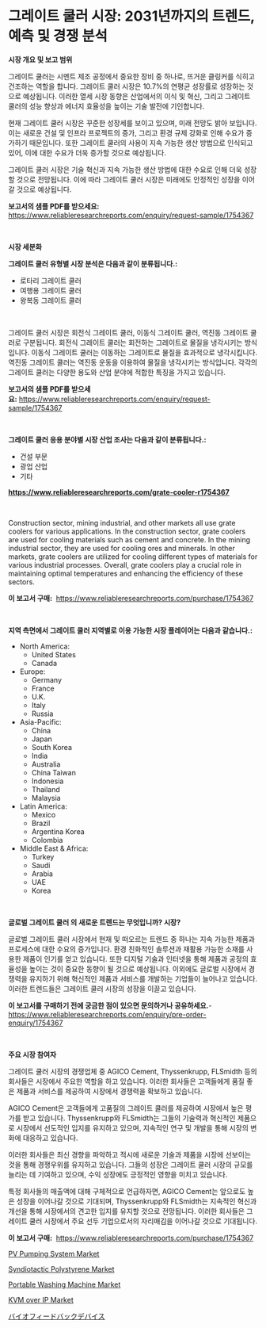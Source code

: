 <p><h1>그레이트 쿨러 시장: 2031년까지의 트렌드, 예측 및 경쟁 분석</h1></p><p><strong>시장 개요 및 보고 범위</strong></p>
<p><p>그레이트 쿨러는 시멘트 제조 공정에서 중요한 장비 중 하나로, 뜨거운 클링커를 식히고 건조하는 역할을 합니다. 그레이트 쿨러 시장은 10.7%의 연평균 성장률로 성장하는 것으로 예상됩니다. 이러한 열세 시장 동향은 산업에서의 이식 및 혁신, 그리고 그레이트 쿨러의 성능 향상과 에너지 효율성을 높이는 기술 발전에 기인합니다.</p><p>현재 그레이트 쿨러 시장은 꾸준한 성장세를 보이고 있으며, 미래 전망도 밝아 보입니다. 이는 새로운 건설 및 인프라 프로젝트의 증가, 그리고 환경 규제 강화로 인해 수요가 증가하기 때문입니다. 또한 그레이트 쿨러의 사용이 지속 가능한 생산 방법으로 인식되고 있어, 이에 대한 수요가 더욱 증가할 것으로 예상됩니다.</p><p>그레이트 쿨러 시장은 기술 혁신과 지속 가능한 생산 방법에 대한 수요로 인해 더욱 성장할 것으로 전망됩니다. 이에 따라 그레이트 쿨러 시장은 미래에도 안정적인 성장을 이어갈 것으로 예상됩니다.</p></p>
<p><strong>보고서의 샘플 PDF를 받으세요:</strong> <a href="https://www.reliableresearchreports.com/enquiry/request-sample/1754367">https://www.reliableresearchreports.com/enquiry/request-sample/1754367</a></p>
<p>&nbsp;</p>
<p><strong>시장 세분화</strong></p>
<p><strong>그레이트 쿨러 유형별 시장 분석은 다음과 같이 분류됩니다.:</strong></p>
<p><ul><li>로타리 그레이트 쿨러</li><li>여행용 그레이트 쿨러</li><li>왕복동 그레이트 쿨러</li></ul></p>
<p>&nbsp;</p>
<p><p>그레이트 쿨러 시장은 회전식 그레이트 쿨러, 이동식 그레이트 쿨러, 역진동 그레이트 쿨러로 구분됩니다. 회전식 그레이트 쿨러는 회전하는 그레이트로 물질을 냉각시키는 방식입니다. 이동식 그레이트 쿨러는 이동하는 그레이트로 물질을 효과적으로 냉각시킵니다. 역진동 그레이트 쿨러는 역진동 운동을 이용하여 물질을 냉각시키는 방식입니다. 각각의 그레이트 쿨러는 다양한 용도와 산업 분야에 적합한 특징을 가지고 있습니다.</p></p>
<p><strong>보고서의 샘플 PDF를 받으세요:</strong>&nbsp;<a href="https://www.reliableresearchreports.com/enquiry/request-sample/1754367">https://www.reliableresearchreports.com/enquiry/request-sample/1754367</a></p>
<p>&nbsp;</p>
<p><strong> 그레이트 쿨러 응용 분야별 시장 산업 조사는 다음과 같이 분류됩니다.:</strong></p>
<p><ul><li>건설 부문</li><li>광업 산업</li><li>기타</li></ul></p>
<p><strong><a href="https://www.reliableresearchreports.com/grate-cooler-r1754367">https://www.reliableresearchreports.com/grate-cooler-r1754367</a></strong></p>
<p>&nbsp;</p>
<p><p>Construction sector, mining industrial, and other markets all use grate coolers for various applications. In the construction sector, grate coolers are used for cooling materials such as cement and concrete. In the mining industrial sector, they are used for cooling ores and minerals. In other markets, grate coolers are utilized for cooling different types of materials for various industrial processes. Overall, grate coolers play a crucial role in maintaining optimal temperatures and enhancing the efficiency of these sectors.</p></p>
<p><strong>이 보고서 구매:</strong>&nbsp; <a href="https://www.reliableresearchreports.com/purchase/1754367">https://www.reliableresearchreports.com/purchase/1754367</a></p>
<p>&nbsp;</p>
<p><strong>지역 측면에서 그레이트 쿨러 지역별로 이용 가능한 시장 플레이어는 다음과 같습니다.:</strong></p>
<p><ul>
    <li>
        North America:
        <ul>
            <li>United States</li>
            <li>Canada</li>
        </ul>
    </li>
    <li>
        Europe:
        <ul>
            <li>Germany</li>
            <li>France</li>
            <li>U.K.</li>
            <li>Italy</li>
            <li>Russia</li>
        </ul>
    </li>
    <li>
        Asia-Pacific:
        <ul>
            <li>China</li>
            <li>Japan</li>
            <li>South Korea</li>
            <li>India</li>
            <li>Australia</li>
            <li>China Taiwan</li>
            <li>Indonesia</li>
            <li>Thailand</li>
            <li>Malaysia</li>
        </ul>
    </li>
    <li>
        Latin America:
        <ul>
            <li>Mexico</li>
            <li>Brazil</li>
            <li>Argentina Korea</li>
            <li>Colombia</li>
        </ul>
    </li>
    <li>
        Middle East & Africa:
        <ul>
            <li>Turkey</li>
            <li>Saudi</li>
            <li>Arabia</li>
            <li>UAE</li>
            <li>Korea</li>
        </ul>
    </li>
    </ul></p>
<p>&nbsp;</p>
<p><strong>글로벌 그레이트 쿨러 의 새로운 트렌드는 무엇입니까? 시장?</strong></p>
<p><p>글로벌 그레이트 쿨러 시장에서 현재 및 떠오르는 트렌드 중 하나는 지속 가능한 제품과 프로세스에 대한 수요의 증가입니다. 환경 친화적인 솔루션과 재활용 가능한 소재를 사용한 제품이 인기를 얻고 있습니다. 또한 디지털 기술과 인터넷을 통해 제품과 공정의 효율성을 높이는 것이 중요한 동향이 될 것으로 예상됩니다. 이외에도 글로벌 시장에서 경쟁력을 유지하기 위해 혁신적인 제품과 서비스를 개발하는 기업들이 늘어나고 있습니다. 이러한 트렌드들은 그레이트 쿨러 시장의 성장을 이끌고 있습니다.</p></p>
<p><strong>이 보고서를 구매하기 전에 궁금한 점이 있으면 문의하거나 공유하세요.</strong>- <a href="https://www.reliableresearchreports.com/enquiry/pre-order-enquiry/1754367">https://www.reliableresearchreports.com/enquiry/pre-order-enquiry/1754367</a></p>
<p>&nbsp;</p>
<p><strong>주요 시장 참여자</strong></p>
<p><p>그레이트 쿨러 시장의 경쟁업체 중 AGICO Cement, Thyssenkrupp, FLSmidth 등의 회사들은 시장에서 주요한 역할을 하고 있습니다. 이러한 회사들은 고객들에게 품질 좋은 제품과 서비스를 제공하여 시장에서 경쟁력을 확보하고 있습니다. </p><p>AGICO Cement은 고객들에게 고품질의 그레이트 쿨러를 제공하여 시장에서 높은 평가를 받고 있습니다. Thyssenkrupp와 FLSmidth는 그들의 기술력과 혁신적인 제품으로 시장에서 선도적인 입지를 유지하고 있으며, 지속적인 연구 및 개발을 통해 시장의 변화에 대응하고 있습니다. </p><p>이러한 회사들은 최신 경향을 파악하고 적시에 새로운 기술과 제품을 시장에 선보이는 것을 통해 경쟁우위를 유지하고 있습니다. 그들의 성장은 그레이트 쿨러 시장의 규모를 늘리는 데 기여하고 있으며, 수익 성장에도 긍정적인 영향을 미치고 있습니다. </p><p>특정 회사들의 매출액에 대해 구체적으로 언급하자면, AGICO Cement는 앞으로도 높은 성장을 이어나갈 것으로 기대되며, Thyssenkrupp와 FLSmidth는 지속적인 혁신과 개선을 통해 시장에서의 견고한 입지를 유지할 것으로 전망됩니다. 이러한 회사들은 그레이트 쿨러 시장에서 주요 선두 기업으로서의 자리매김을 이어나갈 것으로 기대됩니다.</p></p>
<p><strong>이 보고서 구매:</strong>&nbsp;&nbsp;<a href="https://www.reliableresearchreports.com/purchase/1754367">https://www.reliableresearchreports.com/purchase/1754367</a></p>
<p><p><a href="https://github.com/guneycigdem35/Market-Research-Report-List-2/blob/main/pv-pumping-system-market.md">PV Pumping System Market</a></p><p><a href="https://www.linkedin.com/pulse/insights-syndiotactic-polystyrene-market-size-analysing-4yynf?trackingId=eR7MwiP9TCCLJMuEzeUKSg%3D%3D">Syndiotactic Polystyrene Market</a></p><p><a href="https://github.com/biheemgalvinlouises6hokrh3h/Market-Research-Report-List-2/blob/main/portable-washing-machine-market.md">Portable Washing Machine Market</a></p><p><a href="https://www.linkedin.com/pulse/kvm-over-ip-market-share-evolution-growth-trends-2024-2031-vusle?trackingId=4iQiLGkPDbi2VqsBnc3jcw%3D%3D">KVM over IP Market</a></p><p><a href="https://github.com/zoetazuur/Market-Research-Report-List-1/blob/main/598204727809.md">バイオフィードバックデバイス</a></p></p>